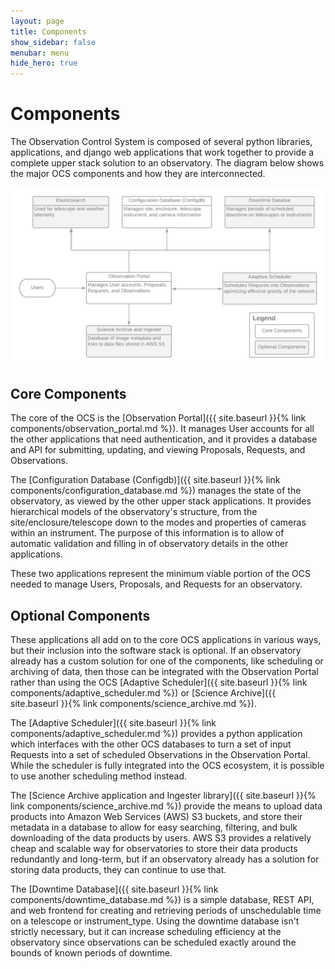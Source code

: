 ```yaml
---
layout: page
title: Components
show_sidebar: false
menubar: menu
hide_hero: true
---
```


# Components

The Observation Control System is composed of several python libraries, applications, and django web applications that work together to provide a complete upper stack solution to an observatory. The diagram below shows the major OCS components and how they are interconnected.

![OCS Components](/assets/images/ocs_applications.png)

## Core Components

The core of the OCS is the [Observation Portal]({{ site.baseurl }}{% link components/observation_portal.md %}). It manages User accounts for all the other applications that need authentication, and it provides a database and API for submitting, updating, and viewing Proposals, Requests, and Observations.

The [Configuration Database (Configdb)]({{ site.baseurl }}{% link components/configuration_database.md %}) manages the state of the observatory, as viewed by the other upper stack applications. It provides hierarchical models of the observatory's structure, from the site/enclosure/telescope down to the modes and properties of cameras within an instrument. The purpose of this information is to allow of automatic validation and filling in of observatory details in the other applications.

These two applications represent the minimum viable portion of the OCS needed to manage Users, Proposals, and Requests for an observatory.

## Optional Components

These applications all add on to the core OCS applications in various ways, but their inclusion into the software stack is optional. If an observatory already has a custom solution for one of the components, like scheduling or archiving of data, then those can be integrated with the Observation Portal rather than using the OCS [Adaptive Scheduler]({{ site.baseurl }}{% link components/adaptive_scheduler.md %}) or [Science Archive]({{ site.baseurl }}{% link components/science_archive.md %}).

The [Adaptive Scheduler]({{ site.baseurl }}{% link components/adaptive_scheduler.md %}) provides a python application which interfaces with the other OCS databases to turn a set of input Requests into a set of scheduled Observations in the Observation Portal. While the scheduler is fully integrated into the OCS ecosystem, it is possible to use another scheduling method instead.

The [Science Archive application and Ingester library]({{ site.baseurl }}{% link components/science_archive.md %}) provide the means to upload data products into Amazon Web Services (AWS) S3 buckets, and store their metadata in a database to allow for easy searching, filtering, and bulk downloading of the data products by users. AWS S3 provides a relatively cheap and scalable way for observatories to store their data products redundantly and long-term, but if an observatory already has a solution for storing data products, they can continue to use that.

The [Downtime Database]({{ site.baseurl }}{% link components/downtime_database.md %}) is a simple database, REST API, and web frontend for creating and retrieving periods of unschedulable time on a telescope or instrument_type. Using the downtime database isn't strictly necessary, but it can increase scheduling efficiency at the observatory since observations can be scheduled exactly around the bounds of known periods of downtime.
